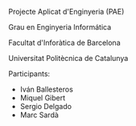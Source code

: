 
Projecte Aplicat d'Enginyeria (PAE) 

Grau en Enginyeria Informática 

Facultat d'Inforàtica de Barcelona

Universitat Politècnica de Catalunya


Participants:
- Iván Ballesteros
- Miquel Gibert
- Sergio Delgado
- Marc Sardà
